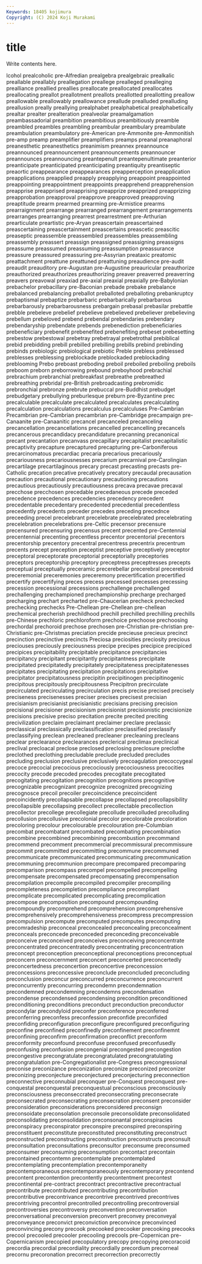 ```yaml
---
Keywords: 18405 kojimura
Copyright: (C) 2024 Koji Murakami
---
```


# title

Write contents here.



lcohol prealcoholic pre-Alfredian
prealgebra prealgebraic prealkalic preallable preallably preallegation preallege prealleged prealleging prealliance
preallied preallies preallocate preallocated preallocates preallocating preallot preallotment preallots preallotted
preallotting preallow preallowable preallowably preallowance preallude prealluded prealluding preallusion preally
preallying prealphabet prealphabetical prealphabetically prealtar prealter prealteration prealveolar preamalgamation preambassadorial
preambition preambitious preambitiously preamble preambled preambles preambling preambular preambulary preambulate
preambulation preambulatory pre-American pre-Ammonite pre-Ammonitish pre-amp preamp preamplifier preamplifiers preamps
preanal preanaphoral preanesthetic preanesthetics preanimism preannex preannounce preannounced preannouncement preannouncements
preannouncer preannounces preannouncing preantepenult preantepenultimate preanterior preanticipate preanticipated preanticipating preantiquity
preantiseptic preaortic preappearance preappearances preapperception preapplication preapplications preapplied preapply preapplying
preappoint preappointed preappointing preappointment preappoints preapprehend preapprehension preapprise preapprised preapprising
preapprize preapprized preapprizing preapprobation preapproval preapprove preapproved preapproving preaptitude prearm
prearmed prearming pre-Armistice prearms prearraignment prearrange prearranged prearrangement prearrangements prearranges
prearranging prearrest prearrestment pre-Arthurian prearticulate preartistic pre-Aryan preascertain preascertained preascertaining
preascertainment preascertains preascetic preascitic preaseptic preassemble preassembled preassembles preassembling preassembly
preassert preassign preassigned preassigning preassigns preassume preassumed preassuming preassumption preassurance
preassure preassured preassuring pre-Assyrian preataxic preatomic preattachment preattune preattuned preattuning
preaudience pre-audit preaudit preauditory pre-Augustan pre-Augustine preauricular preauthorize preauthorized preauthorizes
preauthorizing preaver preaverred preaverring preavers preavowal preaxiad pre-axial preaxial preaxially
pre-Babylonian prebachelor prebacillary pre-Baconian prebade prebake prebalance prebalanced prebalancing preballot
preballoted preballoting prebankruptcy prebaptismal prebaptize prebarbaric prebarbarically prebarbarous prebarbarously prebarbarousness
prebargain prebasal prebasilar prebattle prebble prebeleve prebelief prebelieve prebelieved prebeliever
prebelieving prebellum prebeloved prebend prebendal prebendaries prebendary prebendaryship prebendate prebends
prebenediction prebeneficiaries prebeneficiary prebenefit prebenefited prebenefiting prebeset prebesetting prebestow prebestowal
prebetray prebetrayal prebetrothal prebiblical prebid prebidding prebill prebilled prebilling prebills
prebind prebinding prebinds prebiologic prebiological prebiotic Preble prebless preblessed preblesses
preblessing preblockade preblockaded preblockading preblooming Prebo preboast preboding preboil preboiled
preboiling preboils preboom preborn preborrowing prebound preboyhood prebrachial prebrachium prebranchial
prebreakfast prebreathe prebreathed prebreathing prebridal pre-British prebroadcasting prebromidic prebronchial prebronze
prebrute prebuccal pre-Buddhist prebudget prebudgetary prebullying preburlesque preburn pre-Byzantine prec
precalculable precalculate precalculated precalculates precalculating precalculation precalculations precalculus precalculuses Pre-Cambrian
Precambrian pre-Cambrian precambrian pre-Cambridge precampaign pre-Canaanite pre-Canaanitic precancel precanceled precanceling
precancellation precancellations precancelled precancelling precancels precancerous precandidacy precandidature precanning precanonical
precant precantation precanvass precapillary precapitalist precapitalistic precaptivity precapture precaptured precapturing
pre-Carboniferous precarcinomatous precardiac precaria precarious precariously precariousness precariousnesses precarium precarnival
pre-Carolingian precartilage precartilaginous precary precast precasting precasts pre-Catholic precation precative
precatively precatory precaudal precausation precaution precautional precautionary precautioning precautions precautious
precautiously precautiousness precava precavae precaval precchose precchosen precedable precedaneous precede
preceded precedence precedences precedencies precedency precedent precedentable precedentary precedented precedential
precedentless precedently precedents preceder precedes preceding precednce preceeding precel precelebrant
precelebrate precelebrated precelebrating precelebration precelebrations pre-Celtic precensor precensure precensured precensuring
precensus precent precented pre-Centennial precentennial precenting precentless precentor precentorial precentors
precentorship precentory precentral precentress precentrix precentrum precents precept preception preceptist
preceptive preceptively preceptor preceptoral preceptorate preceptorial preceptorially preceptories preceptors preceptorship
preceptory preceptress preceptresses precepts preceptual preceptually preceramic precerebellar precerebral precerebroid
preceremonial preceremonies preceremony precertification precertified precertify precertifying preces precess precessed
precesses precessing precession precessional precessions prechallenge prechallenged prechallenging prechampioned prechampionship
precharge precharged precharging prechart precharted pre-Chaucerian precheck prechecked prechecking prechecks
Pre-Chellean pre-Chellean pre-chellean prechemical precherish prechildhood prechill prechilled prechilling prechills
pre-Chinese prechloric prechloroform prechoice prechoose prechoosing prechordal prechoroid prechose prechosen
pre-Christian pre-christian pre-Christianic pre-Christmas preciation precide precieuse precieux precinct precinction
precinctive precincts Preciosa preciosities preciosity precious preciouses preciously preciousness precipe
precipes precipice precipiced precipices precipitability precipitable precipitance precipitancies precipitancy precipitant
precipitantly precipitantness precipitate precipitated precipitatedly precipitately precipitateness precipitatenesses precipitates precipitating
precipitation precipitations precipitative precipitator precipitatousness precipitin precipitinogen precipitinogenic precipitous precipitously
precipitousness Precipitron precirculate precirculated precirculating precirculation precis precise precised precisely
preciseness precisenesses preciser precises precisest precisian precisianism precisianist precisianistic precisians
precising precision precisional precisioner precisionism precisionist precisionistic precisionize precisions precisive
preciso precitation precite precited preciting precivilization preclaim preclaimant preclaimer preclare
preclassic preclassical preclassically preclassification preclassified preclassify preclassifying preclean precleaned precleaner
precleaning precleans preclear preclearance preclearances preclerical preclimax preclinical preclival precloacal
preclose preclosed preclosing preclosure preclothe preclothed preclothing precludable preclude precluded
precludes precluding preclusion preclusive preclusively precoagulation precoccygeal precoce precocial precocious
precociously precociousness precocities precocity precode precoded precodes precogitate precogitated precogitating
precogitation precognition precognitions precognitive precognizable precognizant precognize precognized precognizing precognosce
precoil precoiler precoincidence precoincident precoincidently precollapsable precollapse precollapsed precollapsibility precollapsible
precollapsing precollect precollectable precollection precollector precollege precollegiate precollude precolluded precolluding
precollusion precollusive precolonial precolor precolorable precoloration precoloring precolour precolourable precolouration
pre-Columbian precombat precombatant precombated precombating precombination precombine precombined precombining precombustion
precommand precommend precomment precommercial precommissural precommissure precommit precommitted precommitting precommune
precommuned precommunicate precommunicated precommunicating precommunication precommuning precommunion precompare precompared precomparing
precomparison precompass precompel precompelled precompelling precompensate precompensated precompensating precompensation precompilation
precompile precompiled precompiler precompiling precompleteness precompletion precompliance precompliant precomplicate precomplicated
precomplicating precomplication precompose precomposition precompound precompounding precompoundly precomprehend precomprehension precomprehensive
precomprehensively precomprehensiveness precompress precompression precompulsion precompute precomputed precomputes precomputing precomradeship
preconceal preconcealed preconcealing preconcealment preconceals preconcede preconceded preconceding preconceivable preconceive
preconceived preconceives preconceiving preconcentrate preconcentrated preconcentratedly preconcentrating preconcentration preconcept preconception
preconceptional preconceptions preconceptual preconcern preconcernment preconcert preconcerted preconcertedly preconcertedness preconcertion
preconcertive preconcession preconcessions preconcessive preconclude preconcluded preconcluding preconclusion preconcur preconcurred
preconcurrence preconcurrent preconcurrently preconcurring precondemn precondemnation precondemned precondemning precondemns precondensation
precondense precondensed precondensing precondition preconditioned preconditioning preconditions preconduct preconduction preconductor
precondylar precondyloid preconfer preconference preconferred preconferring preconfess preconfession preconfide preconfided
preconfiding preconfiguration preconfigure preconfigured preconfiguring preconfine preconfined preconfinedly preconfinement preconfinemnt
preconfining preconfirm preconfirmation preconflict preconform preconformity preconfound preconfuse preconfused preconfusedly
preconfusing preconfusion precongenial precongested precongestion precongestive precongratulate precongratulated precongratulating precongratulation
pre-Congregationalist pre-Congress precongressional preconise preconizance preconization preconize preconized preconizer preconizing
preconjecture preconjectured preconjecturing preconnection preconnective preconnubial preconquer pre-Conquest preconquest pre-conquestal
preconquestal preconquestual preconscious preconsciously preconsciousness preconseccrated preconseccrating preconsecrate preconsecrated preconsecrating
preconsecration preconsent preconsider preconsideration preconsiderations preconsidered preconsign preconsoidate preconsolation preconsole
preconsolidate preconsolidated preconsolidating preconsolidation preconsonantal preconspiracies preconspiracy preconspirator preconspire preconspired
preconspiring preconstituent preconstitute preconstituted preconstituting preconstruct preconstructed preconstructing preconstruction preconstructs
preconsult preconsultation preconsultations preconsultor preconsume preconsumed preconsumer preconsuming preconsumption precontact
precontain precontained precontemn precontemplate precontemplated precontemplating precontemplation precontemporaneity precontemporaneous precontemporaneously
precontemporary precontend precontent precontention precontently precontentment precontest precontinental pre-contract precontract
precontractive precontractual precontribute precontributed precontributing precontribution precontributive precontrivance precontrive precontrived
precontrives precontriving precontrol precontrolled precontrolling precontroversial precontroversies precontroversy preconvention preconversation
preconversational preconversion preconvert preconvey preconveyal preconveyance preconvict preconviction preconvince preconvinced
preconvincing precony precook precooked precooker precooking precooks precool precooled precooler
precooling precools pre-Copernican pre-Copernicanism precopied precopulatory precopy precopying precoracoid precordia
precordial precordiality precordially precordium precorneal precornu precoronation precorrect precorrection precorrectly
